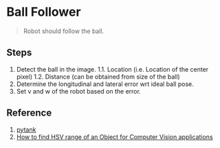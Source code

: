 # Ball Follower
> Robot should follow the ball.
## Steps
1. Detect the ball in the image.
  1.1. Location (i.e. Location of the center pixel)
  1.2. Distance (can be obtained from size of the ball)
2. Determine the longitudinal and lateral error wrt ideal ball pose.
3. Set v and w of the robot based on the error.

## Reference
1. [pytank](https://github.com/dac067/pytank/blob/master/houghcircle.py)
2. [How to find HSV range of an Object for Computer Vision applications](https://medium.com/programming-fever/how-to-find-hsv-range-of-an-object-for-computer-vision-applications-254a8eb039fc)
